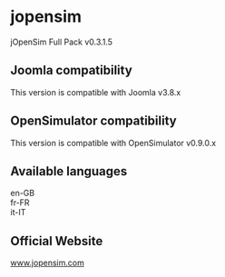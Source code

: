 # jopensim
jOpenSim Full Pack v0.3.1.5

## Joomla compatibility
This version is compatible with Joomla v3.8.x

## OpenSimulator compatibility
This version is compatible with OpenSimulator v0.9.0.x

## Available languages
en-GB<br />
fr-FR<br />
it-IT

## Official Website
www.jopensim.com